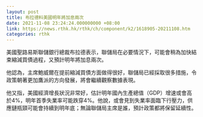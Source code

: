```yaml
---
layout: post
title: 布拉德料美國明年將加息兩次
date: 2021-11-08 23:24:24.000000000 +08:00
link: https://news.rthk.hk/rthk/ch/component/k2/1618905-20211108.htm
categories: rthk
---
```


美國聖路易斯聯儲銀行總裁布拉德表示，聯儲局在必要情況下，可能會稍為加快結束縮減買債過程，又預計明年將加息兩次。

他認為，主席鮑威爾在提前縮減買債方面做得很好，聯儲局已經採取很多措施，令政策朝著更加鷹派的方向發展，將會繼續觀察數據表現。

他又指，美國經濟增長狀況非常好，估計明年國內生產總值（GDP）增速或會高於4%，明年首季失業率可能跌穿4%。他說，或會見到失業率面臨下行壓力，供應鏈瓶頸可能會持續到明年底；無論聯儲局主席是誰，預計政策都將保留延續性。
